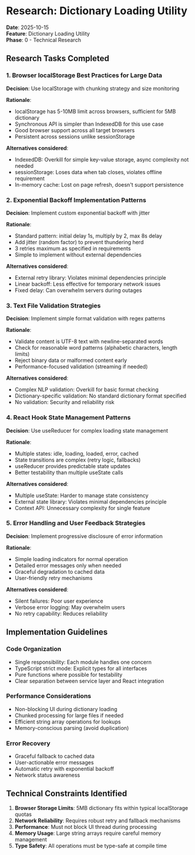 # Research: Dictionary Loading Utility

**Date**: 2025-10-15  
**Feature**: Dictionary Loading Utility  
**Phase**: 0 - Technical Research

## Research Tasks Completed

### 1. Browser localStorage Best Practices for Large Data

**Decision**: Use localStorage with chunking strategy and size monitoring

**Rationale**: 
- localStorage has 5-10MB limit across browsers, sufficient for 5MB dictionary
- Synchronous API is simpler than IndexedDB for this use case
- Good browser support across all target browsers
- Persistent across sessions unlike sessionStorage

**Alternatives considered**:
- IndexedDB: Overkill for simple key-value storage, async complexity not needed
- sessionStorage: Loses data when tab closes, violates offline requirement
- In-memory cache: Lost on page refresh, doesn't support persistence

### 2. Exponential Backoff Implementation Patterns

**Decision**: Implement custom exponential backoff with jitter

**Rationale**:
- Standard pattern: initial delay 1s, multiply by 2, max 8s delay
- Add jitter (random factor) to prevent thundering herd
- 3 retries maximum as specified in requirements
- Simple to implement without external dependencies

**Alternatives considered**:
- External retry library: Violates minimal dependencies principle
- Linear backoff: Less effective for temporary network issues
- Fixed delay: Can overwhelm servers during outages

### 3. Text File Validation Strategies

**Decision**: Implement simple format validation with regex patterns

**Rationale**:
- Validate content is UTF-8 text with newline-separated words
- Check for reasonable word patterns (alphabetic characters, length limits)
- Reject binary data or malformed content early
- Performance-focused validation (streaming if needed)

**Alternatives considered**:
- Complex NLP validation: Overkill for basic format checking
- Dictionary-specific validation: No standard dictionary format specified
- No validation: Security and reliability risk

### 4. React Hook State Management Patterns

**Decision**: Use useReducer for complex loading state management

**Rationale**:
- Multiple states: idle, loading, loaded, error, cached
- State transitions are complex (retry logic, fallbacks)
- useReducer provides predictable state updates
- Better testability than multiple useState calls

**Alternatives considered**:
- Multiple useState: Harder to manage state consistency
- External state library: Violates minimal dependencies principle
- Context API: Unnecessary complexity for single feature

### 5. Error Handling and User Feedback Strategies

**Decision**: Implement progressive disclosure of error information

**Rationale**:
- Simple loading indicators for normal operation
- Detailed error messages only when needed
- Graceful degradation to cached data
- User-friendly retry mechanisms

**Alternatives considered**:
- Silent failures: Poor user experience
- Verbose error logging: May overwhelm users
- No retry capability: Reduces reliability

## Implementation Guidelines

### Code Organization
- Single responsibility: Each module handles one concern
- TypeScript strict mode: Explicit types for all interfaces
- Pure functions where possible for testability
- Clear separation between service layer and React integration

### Performance Considerations
- Non-blocking UI during dictionary loading
- Chunked processing for large files if needed
- Efficient string array operations for lookups
- Memory-conscious parsing (avoid duplication)

### Error Recovery
- Graceful fallback to cached data
- User-actionable error messages
- Automatic retry with exponential backoff
- Network status awareness

## Technical Constraints Identified

1. **Browser Storage Limits**: 5MB dictionary fits within typical localStorage quotas
2. **Network Reliability**: Requires robust retry and fallback mechanisms
3. **Performance**: Must not block UI thread during processing
4. **Memory Usage**: Large string arrays require careful memory management
5. **Type Safety**: All operations must be type-safe at compile time